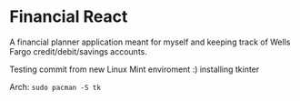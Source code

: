 # Financial React

A financial planner application meant for myself and keeping track of Wells Fargo credit/debit/savings accounts.


Testing commit from new Linux Mint enviroment :)
installing tkinter

Arch: `sudo pacman -S tk`
